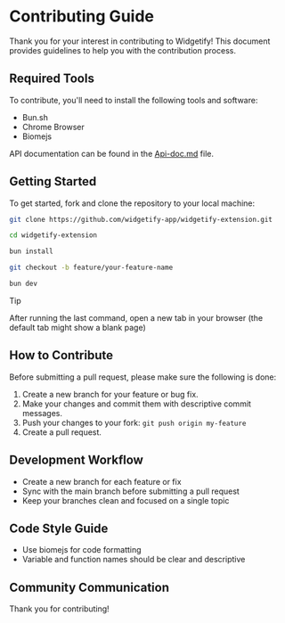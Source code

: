 # Contributing Guide

Thank you for your interest in contributing to Widgetify! This document provides guidelines to help you with the contribution process.

## Required Tools
To contribute, you'll need to install the following tools and software:
- Bun.sh
- Chrome Browser
- Biomejs

API documentation can be found in the [Api-doc.md](./Api-doc.md) file.

## Getting Started
To get started, fork and clone the repository to your local machine:

```bash
git clone https://github.com/widgetify-app/widgetify-extension.git
```
```bash
cd widgetify-extension
```
```bash
bun install
```
```bash
git checkout -b feature/your-feature-name
```
```bash
bun dev
```

> [!TIP]
> After running the last command, open a new tab in your browser (the default tab might show a blank page)

## How to Contribute

Before submitting a pull request, please make sure the following is done:

1. Create a new branch for your feature or bug fix.
2. Make your changes and commit them with descriptive commit messages.
3. Push your changes to your fork: ```git push origin my-feature```
4. Create a pull request.

## Development Workflow
- Create a new branch for each feature or fix
- Sync with the main branch before submitting a pull request
- Keep your branches clean and focused on a single topic

## Code Style Guide
- Use biomejs for code formatting
- Variable and function names should be clear and descriptive

## Community Communication

Thank you for contributing! 

